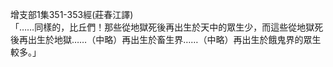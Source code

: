 增支部1集351-353經(莊春江譯)  
「……同樣的，比丘們！那些從地獄死後再出生於天中的眾生少，而這些從地獄死後再出生於地獄……（中略）再出生於畜生界……（中略）再出生於餓鬼界的眾生較多。」  
  
  
